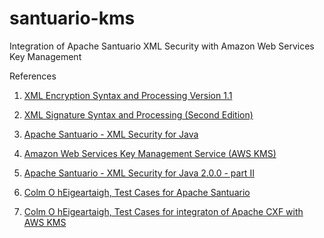 # santuario-kms
Integration of Apache Santuario XML Security with Amazon Web Services Key Management

References

1. [XML Encryption Syntax and Processing Version 1.1][1]

2. [XML Signature Syntax and Processing (Second Edition)][2]

3. [Apache Santuario - XML Security for Java][3]

4. [Amazon Web Services Key Management Service (AWS KMS)][4]

5. [Apache Santuario - XML Security for Java 2.0.0 - part II][5]

6. [Colm O hEigeartaigh, Test Cases for Apache Santuario][6]

7. [Colm O hEigeartaigh, Test Cases for integraton of Apache CXF with AWS KMS][7]

[1]: https://www.w3.org/TR/2013/REC-xmlenc-core1-20130411/
[2]: https://www.w3.org/TR/xmldsig-core/
[3]: http://santuario.apache.org/streaming-xml-security.html
[4]: http://aws.amazon.com/documentation/kms/
[5]: http://coheigea.blogspot.com/2014/04/apache-santuario-xml-security-for-java.html
[6]: https://github.com/coheigea/testcases/tree/master/apache/santuario
[7]: https://github.com/coheigea/testcases/tree/master/apache/cxf/cxf-amazon-kms

